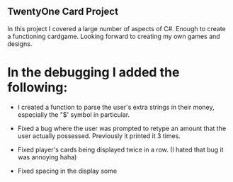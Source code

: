 ## TwentyOne Card Project

In this project I covered a large number of aspects of C#. Enough to create a functioning cardgame. Looking forward to creating my own games and designs.

# In the debugging I added the following:

* I created a function to parse the user's extra strings in their money, especially the "$' symbol in particular.

* Fixed a bug where the user was prompted to retype an amount that the user actually possessed. Previously it printed it 3 times.

* Fixed player's cards being displayed twice in a row. (I hated that bug it was annoying haha)

* Fixed spacing in the display some

 
